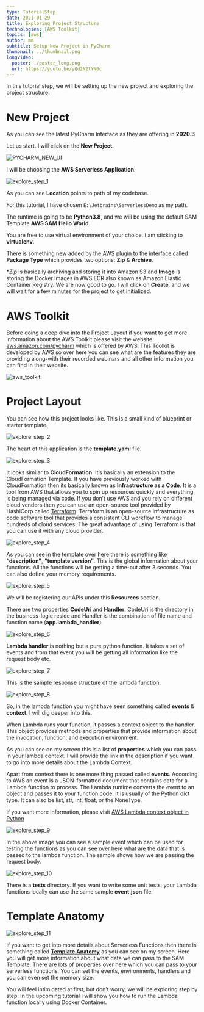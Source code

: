 ```yaml
---
type: TutorialStep
date: 2021-01-29
title: Exploring Project Structure
technologies: [AWS Toolkit]
topics: [aws]
author: mm
subtitle: Setup New Project in PyCharm
thumbnail: ../thumbnail.png
longVideo:
  poster: ./poster_long.png
  url: https://youtu.be/yQd2N2tYN0c
---
```


In this tutorial step, we will be setting up the new project and exploring the project structure.

# New Project

As you can see the latest PyCharm Interface as they are offering in <strong>2020.3</strong>

Let us start. I will click on the <strong>New Project</strong>.


![PYCHARM_NEW_UI](./pycharm_ui_interface.png)

I will be choosing the **AWS Serverless Application**.

![explore_step_1](./steps/step1.png)

As you can see **Location** points to path of my codebase. 

For this tutorial, I have chosen `E:\Jetbrains\ServerlessDemo` as my path. 

The runtime is going to be **Python3.8**, and we will be using the default SAM Template **AWS SAM Hello World**.

You are free to use virtual environment of your choice. I am sticking to **virtualenv**.

There is something new added by the AWS plugin to the interface called **Package Type** which provides two options: **Zip** & **Archive**.

**Zip* is basically archiving and storing it into Amazon S3 
and **Image** is storing the Docker Images in AWS ECR 
also known as Amazon Elastic Container Registry. We are now good to go. I will click on **Create**, and we will 
wait for a few minutes for the project to get initialized.


# AWS Toolkit

Before doing a deep dive into the Project Layout 
if you want to get more information
about the AWS Toolkit please visit the website
[aws.amazon.com/pycharm](https://aws.amazon.com/pycharm/) which is offered by AWS. 
This Toolkit is developed by AWS so over here you can see what
are the features they are providing along-with their recorded webinars
and all other information you can find in their website.

![aws_toolkit](./aws_toolkit.png)


# Project Layout

You can see how this project looks like. 
This is a small kind of blueprint or starter template. 


![explore_step_2](./steps/step2.png)

The heart of this application is the **template.yaml** file.

![explore_step_3](./steps/step3.png)

It looks similar to **CloudFormation**. 
It’s basically an extension to the CloudFormation Template.
If you have previously worked with CloudFormation then its
basically known as **Infrastructure as a Code**. 
It is a tool from AWS that allows you to spin up resources
quickly and everything is being managed via code. 
If you don’t use AWS and you rely on different cloud vendors
then you can use an open-source tool provided by HashiCorp called [Terraform](https://www.terraform.io/). Terraform is an open-source 
infrastructure as code software tool that provides a consistent
CLI workflow to manage hundreds of cloud services. The great 
advantage of using Terraform is that you can use it with any cloud 
provider.


![explore_step_4](./steps/step4.png)

As you can see in the template over here there is 
something like **“description”**, **“template version”**. This is the global information about your functions. All the functions will be getting a time-out after 3 seconds. You can also define your memory requirements.


![explore_step_5](./steps/step5.png)

We will be registering our APIs under this **Resources** section.

There are two properties **CodeUri** and **Handler**. 
CodeUri is the directory in the business-logic reside
and Handler is the combination of file name and 
function name (**app.lambda_handler**). 


![explore_step_6](./steps/step6.png)

**Lambda handler** is nothing but a pure python function. It takes a set of events and from
that event you will be getting all information like the request body etc. 


![explore_step_7](./steps/step7.png)

This is the sample response structure of the lambda function.  


![explore_step_8](./steps/step8.png)

So, in the lambda function you might have seen something called **events** & **context**. 
I will dig deeper into this.

When Lambda runs your function, it passes a context object to the handler. 
This object provides methods and properties that provide information about 
the invocation, function, and execution environment.

As you can see on my screen this is a list of **properties** which you can pass
in your lambda context. I will provide the link in the description if you want to go into more
details about the Lambda Context.


Apart from context there is one more thing passed called **events**.
According to AWS an event is a JSON-formatted document that contains data for a 
Lambda function to process. The Lambda runtime converts the event to an object and
passes it to your function code. It is usually of the Python dict type. It can also
be list, str, int, float, or the NoneType.


If you want more information, please visit [AWS Lambda context object in Python](https://docs.aws.amazon.com/lambda/latest/dg/python-context.html)

![explore_step_9](./steps/step9.png)

In the above image you can see a sample event which can be used for testing the functions as you can see over here
what are the data that is passed to the lambda function. 
The sample shows how we are passing the request body.

![explore_step_10](./steps/step10.png)

There is a **tests** directory. If you want to write some unit tests, your Lambda functions
locally can use the same sample **event.json** file.


# Template Anatomy

![explore_step_11](./steps/step11.png)

If you want to get into more details about Serverless Functions then there is something 
called **[Template Anatomy](https://docs.aws.amazon.com/AWSCloudFormation/latest/UserGuide/template-anatomy.html)** as you can see on my screen. Here you will get more information about what data we can pass to the SAM Template. 
There are lots of properties over here which you can pass to your serverless functions. You can set the events, environments, handlers and you can even set the memory size. 

You will feel intimidated at first, but don’t worry, we will be exploring step by step. In the upcoming tutorial I will show you how to run the Lambda function locally using 
Docker Container.
